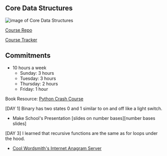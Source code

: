 ## Core Data Structures
![image of Core Data Structures](/img/Streams_of_light.jpg)

[Course Repo](https://github.com/campbellmarianna/CS-1.3-Core-Data-Structures)

[Course Tracker](http://make.sc/cs13-progress)

## Commitments
- 10 hours a week
    - Sunday: 3 hours
    - Tuesday: 3 hours
    - Thursday: 2 hours
    - Friday: 1 hour

Book Resource: [Python Crash Course](http://bedford-computing.co.uk/learning/wp-content/uploads/2015/10/No.Starch.Python.Oct_.2015.ISBN_.1593276036.pdf)

[DAY 1] Binary has two states 0 and 1 similar to on and off like a light switch.
- Make School's Presentation [slides on number bases][number bases slides]

[DAY 3] I learned that recursive functions are the same as for loops under the hood.
- [Cool Wordsmith's Internet Anagram Server](http://www.wordsmith.org/anagram/)
